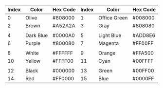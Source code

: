Index|Color|Hex Code|Index|Color|Hex Code
-|-|-|-|-|-
0|Olive|#808000|1|Office Green|#008000
2|Brown|#A52A2A|3|Gray|#808080
||
4|Dark Blue|#0000A0|5|Light Blue|#ADD8E6
6|Purple|#800080|7|Magenta|#FF00FF
||
8|White|#FFFFFF|9|Orange|#FFA500
10|Yellow|#FFFF00|11|Cyan|#00FFFF
||
12|Black|#000000|13|Green|#00FF00
14|Red|#FF0000|15|Blue|#0000FF
